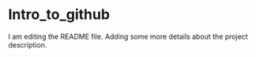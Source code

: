 # Intro_to_github
I am editing the README file. Adding some more details about the project description.
